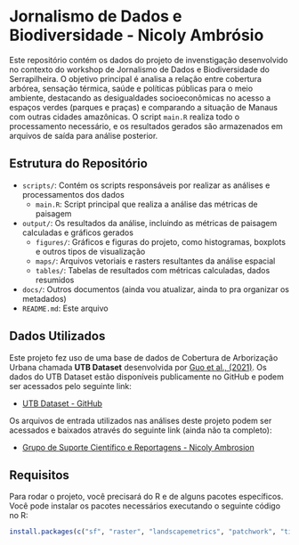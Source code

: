 # Jornalismo de Dados e Biodiversidade - Nicoly Ambrósio

Este repositório contém os dados do projeto de invenstigação desenvolvido no contexto do workshop de Jornalismo de Dados e Biodiversidade do Serrapilheira. O objetivo principal é analisa a relação entre cobertura arbórea, sensação térmica, saúde e políticas públicas para o meio ambiente, destacando as desigualdades socioeconômicas no acesso a espaços verdes (parques e praças) e comparando a situação de Manaus com outras cidades amazônicas. O script `main.R` realiza todo o processamento necessário, e os resultados gerados são armazenados em arquivos de saída para análise posterior.

## Estrutura do Repositório

- `scripts/`: Contém os scripts responsáveis por realizar as análises e processamentos dos dados
  - `main.R`: Script principal que realiza a análise das métricas de paisagem
- `output/`: Os resultados da análise, incluindo as métricas de paisagem calculadas e gráficos gerados
  - `figures/`: Gráficos e figuras do projeto, como histogramas, boxplots e outros tipos de visualização
  - `maps/`: Arquivos vetoriais e rasters resultantes da análise espacial
  - `tables/`: Tabelas de resultados com métricas calculadas, dados resumidos
- `docs/`: Outros documentos (ainda vou atualizar, ainda to pra organizar os metadados)
- `README.md`: Este arquivo

## Dados Utilizados

Este projeto fez uso de uma base de dados de Cobertura de Arborização Urbana chamada **UTB Dataset** desenvolvida por [Guo et al., (2021)](https://www.sciencedirect.com/science/article/pii/S0924271623000461). Os dados do UTB Dataset estão disponíveis publicamente no GitHub e podem ser acessados pelo seguinte link:

- [UTB Dataset - GitHub](https://github.com/usuario/UTB-Dataset)

Os arquivos de entrada utilizados nas análises deste projeto podem ser acessados e baixados através do seguinte link (ainda não ta completo):

- [Grupo de Suporte Científico e Reportagens - Nicoly Ambrosion](https://drive.google.com/drive/folders/1G3AtjNxgz4qDBg2yRQWulnaxNG9BKE4Z?usp=drive_link)

## Requisitos

Para rodar o projeto, você precisará do R e de alguns pacotes específicos. Você pode instalar os pacotes necessários executando o seguinte código no R:

```r
install.packages(c("sf", "raster", "landscapemetrics", "patchwork", "tidyverse", "terra", "here"))
